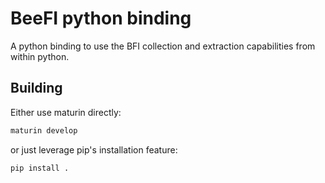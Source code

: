 # BeeFI python binding

A python binding to use the BFI collection and extraction capabilities
from within python.

## Building

Either use maturin directly:

```bash
maturin develop
```

or just leverage pip's installation feature:

```bash
pip install .
```
